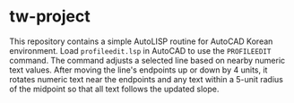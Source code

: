 # tw-project

This repository contains a simple AutoLISP routine for AutoCAD Korean
environment. Load `profileedit.lsp` in AutoCAD to use the `PROFILEEDIT`
command. The command adjusts a selected line based on nearby numeric
text values. After moving the line's endpoints up or down by 4 units, it
rotates numeric text near the endpoints and any text within a 5-unit
radius of the midpoint so that all text follows the updated slope.
